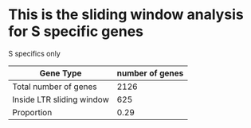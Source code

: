 # This is the sliding window analysis for S specific genes


S specifics only

| Gene Type | number of genes |
| ----- | ----- |
| Total number of genes | 2126 |
| Inside LTR sliding window | 625 |
| Proportion | 0.29 | 
